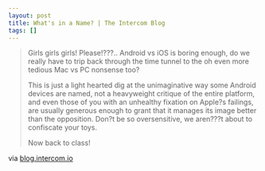 ```yaml
---
layout: post
title: What's in a Name? | The Intercom Blog
tags: []
---
```


<div class="posterous_bookmarklet_entry">
<blockquote>
<div>
<p>
Girls girls girls! Please!???.. Android vs iOS is boring enough, do we really have to trip back through the time tunnel to the oh even more tedious Mac vs PC nonsense too?

</p>
<p>
This is just a light hearted dig at the unimaginative way some Android devices are named, not a heavyweight critique of the entire platform, and even those of you with an unhealthy fixation on Apple?s failings, are usually generous enough to grant that it manages its image better than the opposition. Don?t be so oversensitive, we aren???t about to confiscate your toys.

</p>
<p>
Now back to class!

</p>
</div>
</blockquote>
<div class="posterous_quote_citation">
via <a href="http://blog.intercom.io/whats-in-a-name/">blog.intercom.io</a>

</div>
<p>
</p>
</div>
